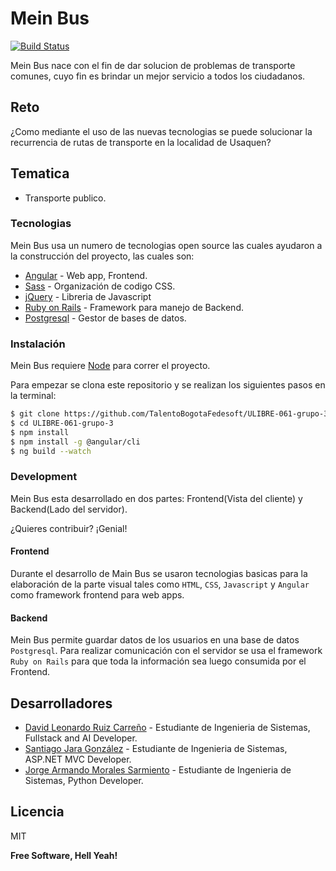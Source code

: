 # Mein Bus


[![Build Status](https://travis-ci.org/joemccann/dillinger.svg?branch=master)]()



Mein Bus nace con el fin de dar solucion de problemas de transporte comunes, cuyo fin es brindar un mejor servicio a todos los ciudadanos.

## Reto

¿Como mediante el uso de las nuevas tecnologias se puede solucionar la recurrencia de rutas de transporte en la localidad de Usaquen?

## Tematica

  - Transporte publico.

### Tecnologias

Mein Bus usa un numero de tecnologias open source las cuales ayudaron a la construcción del proyecto, las cuales son:

* [Angular](https://angular.io/) - Web app, Frontend.
* [Sass](https://sass-lang.com/) - Organización de codigo CSS.
* [jQuery](https://jquery.com/) - Libreria de Javascript 
* [Ruby on Rails](https://rubyonrails.org/) - Framework para manejo de Backend.
* [Postgresql](https://www.postgresql.org/) - Gestor de bases de datos.

### Instalación

Mein Bus requiere [Node](https://nodejs.org/) para correr el proyecto.

Para empezar se clona este repositorio y se realizan los siguientes pasos en la terminal:

```sh
$ git clone https://github.com/TalentoBogotaFedesoft/ULIBRE-061-grupo-3.git
$ cd ULIBRE-061-grupo-3
$ npm install
$ npm install -g @angular/cli
$ ng build --watch
```

### Development

Mein Bus esta desarrollado en dos partes: Frontend(Vista del cliente) y Backend(Lado del servidor).

¿Quieres contribuir? ¡Genial!

#### Frontend

Durante el desarrollo de Main Bus se usaron tecnologias basicas para la elaboración de la parte visual tales como `HTML`, `CSS`, `Javascript` y `Angular` como framework frontend para web apps.

#### Backend

Mein Bus permite guardar datos de los usuarios en una base de datos `Postgresql`. Para realizar comunicación con el servidor se usa el framework `Ruby on Rails` para que toda la información sea luego consumida por el Frontend.

## Desarrolladores

* [David Leonardo Ruiz Carreño](https://github.com/D4v1d98Ru1z) - Estudiante de Ingenieria de Sistemas, Fullstack and AI Developer.
* [Santiago Jara González](https://github.com/sjg99) - Estudiante de Ingenieria de Sistemas, ASP.NET MVC Developer.
* [Jorge Armando Morales Sarmiento](https://github.com/JorgeAMS) - Estudiante de Ingenieria de Sistemas, Python Developer.


Licencia
----

MIT


**Free Software, Hell Yeah!**
